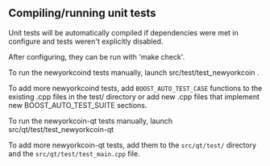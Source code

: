 Compiling/running unit tests
------------------------------------

Unit tests will be automatically compiled if dependencies were met in configure
and tests weren't explicitly disabled.

After configuring, they can be run with 'make check'.

To run the newyorkcoind tests manually, launch src/test/test_newyorkcoin .

To add more newyorkcoind tests, add `BOOST_AUTO_TEST_CASE` functions to the existing
.cpp files in the test/ directory or add new .cpp files that
implement new BOOST_AUTO_TEST_SUITE sections.

To run the newyorkcoin-qt tests manually, launch src/qt/test/test_newyorkcoin-qt

To add more newyorkcoin-qt tests, add them to the `src/qt/test/` directory and
the `src/qt/test/test_main.cpp` file.
